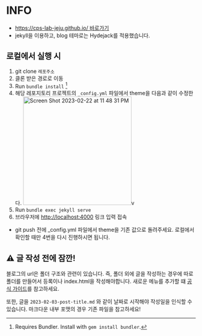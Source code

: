 # INFO
- [https://cps-lab-jeju.github.io/ 바로가기](https://cps-lab-jeju.github.io/)
- jekyll을 이용하고, blog 테마로는 Hydejack를 적용했습니다.

## 로컬에서 실행 시
1. git clone `레포주소`
2. 클론 받은 경로로 이동
3. Run `bundle install` [^1]
4. 해당 레포지토리 프로젝트의 `_config.yml` 파일에서 theme을 다음과 같이 수정한다.
   <img width="288" alt="Screen Shot 2023-02-22 at 11 48 31 PM" src="https://user-images.githubusercontent.com/47859845/220658626-e9f4cf4f-9e9b-406c-94eb-d16e63a4feab.png">v
5. Run `bundle exec jekyll serve`
6. 브라우저에 <http://localhost:4000> 링크 입력 접속

* git push 전에 _config.yml 파일에서 theme을 기존 값으로 돌려주세요. 로컬에서 확인할 때만 4번을 다시 진행하시면 됩니다.

## ⚠️ 글 작성 전에 잠깐!
블로그의 url은 폴더 구조와 관련이 있습니다. 즉, 폴더 외에 글을 작성하는 경우에 따로 폴더를 만들어서 등록이나 index.html을 작성해야합니다. 
새로운 메뉴를 추가할 떄 [공식 가이드](https://hydejack.com/docs/)를 참고하세요.

또한, 글을 `2023-02-03-post-title.md` 와 같이 날짜로 시작해야 작성일을 인식할 수 있습니다. 마크다운 내부 포맷의 경우 기존 파일을 참고하세요!



[^1]: Requires Bundler. Install with `gem install bundler`.

